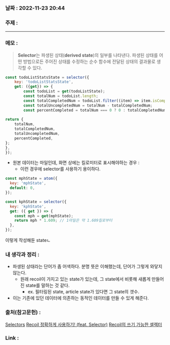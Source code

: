 ### 날짜 : 2022-11-23 20:44
### 주제 : 

---- 

### 메모 : 

> **Selector**는 파생된 상태(**derived state**)의 일부를 나타낸다. 파생된 상태를 어떤 방법으로든 주어진 상태를 수정하는 순수 함수에 전달된 상태의 결과물로 생각할 수 있다.


```javascript
const todoListStatsState = selector({  
	key: 'todoListStatsState',  
	get: ({get}) => {  
		const todoList = get(todoListState);  
		const totalNum = todoList.length;  
		const totalCompletedNum = todoList.filter((item) => item.isComplete).length;  
		const totalUncompletedNum = totalNum - totalCompletedNum;  
		const percentCompleted = totalNum === 0 ? 0 : totalCompletedNum / totalNum;  
  
return {  
	totalNum,  
	totalCompletedNum,  
	totalUncompletedNum,  
	percentCompleted,  
};  
},  
});
```


- 원본 데이터는 마일인데, 화면 상에는 킬로미터로 표시해야하는 경우 : 
	- 이런 경우에 selector를 사용하기 용이하다. 

```javascript
const mphState = atom({
  key: 'mphState',
  default: 0,
});

const kphState = selector({
  key: 'kphState',
  get: ({ get }) => {
    const mph = get(mphState);
    return mph * 1.609; // 1마일은 약 1.609킬로부터
  },
});
```
이렇게 작성해둔 stateㄴ


### 내 생각과 정리 : 

- 파생된 상태라는 단어가 좀 어색하다. 분명 뜻은 이해했는데, 단어가 그렇게 와닿지 않는다. 
	- 원래 recoil이 가지고 있는 state가 있는데, 그 state에서 비롯해 새롭게 만들어진 state를 말하는 것 같다. 
		- ex. 필터링된 state, article state가 있다면 그 state의 갯수. 
- 이는 기존에 있던 데이터에 의존하는 동적인 데이터를 만들 수 있게 해준다. 



### 출처(참고문헌) : 
[Selectors](https://recoiljs.org/ko/docs/basic-tutorial/selectors/)
[Recoil 정확하게 사용하기! (feat. Selector)](https://tech.osci.kr/2022/09/02/recoil-selector/)
[Recoil의 쓰기 가능한 셀렉터](https://blog.rhostem.com/posts/2021-11-24-recoil-writable-selector)


### Link : 
